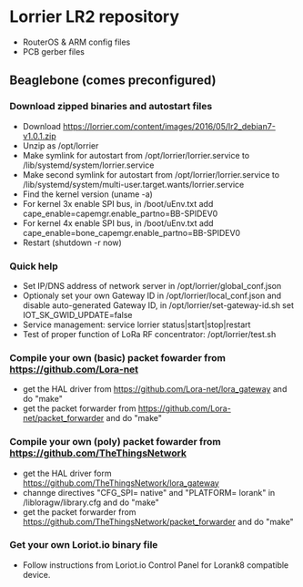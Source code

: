 # Lorrier LR2 repository

- RouterOS & ARM config files
- PCB gerber files

## Beaglebone (comes preconfigured)

### Download zipped binaries and autostart files

- Download https://lorrier.com/content/images/2016/05/lr2_debian7-v1.0.1.zip
- Unzip as /opt/lorrier
- Make symlink for autostart from /opt/lorrier/lorrier.service to /lib/systemd/system/lorrier.service
- Make second symlink for autostart from /opt/lorrier/lorrier.service to /lib/systemd/system/multi-user.target.wants/lorrier.service
- Find the kernel version (uname -a)
- For kernel 3x enable SPI bus, in /boot/uEnv.txt add cape_enable=capemgr.enable_partno=BB-SPIDEV0
- For kernel 4x enable SPI bus, in /boot/uEnv.txt add cape_enable=bone_capemgr.enable_partno=BB-SPIDEV0
- Restart (shutdown -r now)

### Quick help
- Set IP/DNS address of network server in /opt/lorrier/global_conf.json
- Optionaly set your own Gateway ID in /opt/lorrier/local_conf.json and disable auto-generated Gateway ID, in /opt/lorrier/set-gateway-id.sh set IOT_SK_GWID_UPDATE=false
- Service management: service lorrier status|start|stop|restart
- Test of proper function of LoRa RF concentrator: /opt/lorrier/test.sh

### Compile your own (basic) packet fowarder from https://github.com/Lora-net
- get the HAL driver from https://github.com/Lora-net/lora_gateway and do "make"
- get the packet forwarder from https://github.com/Lora-net/packet_forwarder and do "make"

### Compile your own (poly) packet fowarder from https://github.com/TheThingsNetwork
- get the HAL driver form https://github.com/TheThingsNetwork/lora_gateway
- channge directives "CFG_SPI= native" and "PLATFORM= lorank" in /libloragw/library.cfg and do "make"
- get the packet forwarder from https://github.com/TheThingsNetwork/packet_forwarder and do "make"

### Get your own Loriot.io binary file
- Follow instructions from Loriot.io Control Panel for Lorank8 compatible device.